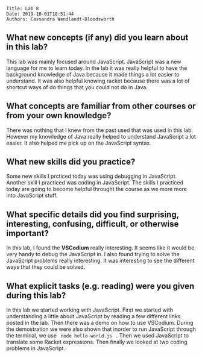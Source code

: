     Title: Lab 8
    Date: 2019-10-01T10:51:44
    Authors: Cassandra Wendlandt-Bloodsworth


<h2>What new concepts (if any) did you learn about in this lab?</h2> 
This lab was mainly focused around JavaScript. JavaScript was a new language for me to learn today. In the lab it was really helpful to have the background knowledge of Java because it made things a lot easier to understand. It was also helpful knowing racket because there was a lot of shortcut ways of do things that you could not do in Java. 
    <h2>What concepts are familiar from other courses or from your own knowledge?</h2> 
There was nothing that I knew from the past used that was used in this lab. However my knowledge of Java really helped to understand JavaScript a lot easier. It also helped me pick up on the JavaScript syntax. 
    <h2>What new skills did you practice? </h2>
Some new skills I prcticed today was using debugging in JavaScript. Another skill I practiced was coding in JavaScript. The skills I practiced today are going to become helpful throught the course as we more more into JavaScript stuff. 
    <h2>What specific details did you find surprising, interesting, confusing, difficult, or otherwise important?</h2>
In this lab, I found the <b>VSCodium</b> really interesting. It seems like it would be very handy to debug the JavaScript in. I also found trying to solve the JavaScript problems really interesting. It was interesting to see the different ways that they could be solved. 
   <h2>What explicit tasks (e.g. reading) were you given during this lab?</h2>
In this lab we started working with JavaScript. First we started with understanding a little about JavaScript by reading a few different links posted in the lab. Then there was a demo on how to use VSCodium. During the demostration we were also shown that inorder to run JavaScript through the terminal, we use <code> node hello-world.js </code> . Then we used JavaScript to translate some Racket expressions. Then finally we looked at two coding problems in JavaScript. 



